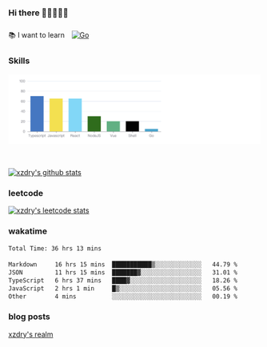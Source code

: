 ### Hi there 👋👋👋👋👋

 :books: I want to learn <a href="https://go.dev/" target="_blank"><img style="margin: 10px" src="https://profilinator.rishav.dev/skills-assets/go-original.svg" alt="Go" height="50" /></a>  

### Skills
![](img/2022-09-05-22-04-20.png)

<br />

[![xzdry's github stats](https://github-readme-stats.vercel.app/api?username=xzdry&count_private=true&show_icons=true&theme=vue)](https://github.com/xzdry)

### leetcode
[![xzdry's leetcode stats](https://leetcard.jacoblin.cool/xzdry-2?theme=light&font=Anek%20Kannada&site=cn)](https://leetcode.cn/u/xzdry-2/)

### wakatime
<!--START_SECTION:waka-->

```text
Total Time: 36 hrs 13 mins

Markdown     16 hrs 15 mins  ███████████▒░░░░░░░░░░░░░   44.79 %
JSON         11 hrs 15 mins  ███████▓░░░░░░░░░░░░░░░░░   31.01 %
TypeScript   6 hrs 37 mins   ████▓░░░░░░░░░░░░░░░░░░░░   18.26 %
JavaScript   2 hrs 1 min     █▒░░░░░░░░░░░░░░░░░░░░░░░   05.56 %
Other        4 mins          ░░░░░░░░░░░░░░░░░░░░░░░░░   00.19 %
```

<!--END_SECTION:waka-->

### blog posts
[xzdry's realm](https://www.justdry.net/)
